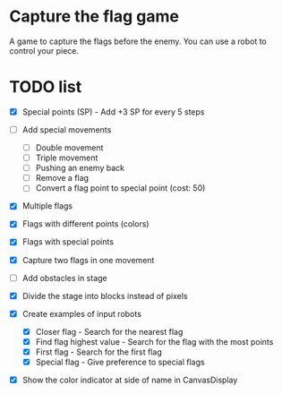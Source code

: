 # Capture the flag game

A game to capture the flags before the enemy. You can use a robot to control your piece.

# TODO list

- [x] Special points (SP) - Add +3 SP for every 5 steps
- [ ] Add special movements
  - [ ] Double movement
  - [ ] Triple movement
  - [ ] Pushing an enemy back
  - [ ] Remove a flag
  - [ ] Convert a flag point to special point (cost: 50)
- [x] Multiple flags
- [x] Flags with different points (colors)
- [x] Flags with special points
- [x] Capture two flags in one movement
- [ ] Add obstacles in stage
- [x] Divide the stage into blocks instead of pixels
- [x] Create examples of input robots
  - [x] Closer flag - Search for the nearest flag
  - [x] Find flag highest value - Search for the flag with the most points
  - [x] First flag - Search for the first flag
  - [x] Special flag - Give preference to special flags
- [x] Show the color indicator at side of name in CanvasDisplay
  
